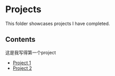 # Projects
This folder showcases projects I have completed.
## Contents
这是我写得第一个project
* [Project 1](https://github.com/kunpendfg/my-learning-on-github-by-edx)
* [Project 2](python_coding_resources.md)
